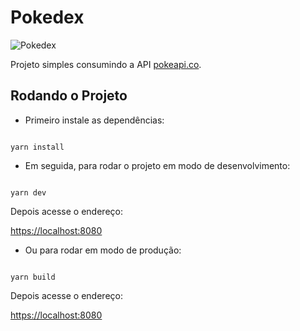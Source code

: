 
# Pokedex
![Pokedex](https://logodownload.org/wp-content/uploads/2017/08/pokemon-logo-1.png)


Projeto simples consumindo a API [pokeapi.co](https://pokeapi.co/).



## Rodando o Projeto

  

- Primeiro instale as dependências:

```shell

yarn install

```

- Em seguida, para rodar o projeto em modo de desenvolvimento:

```shell

yarn dev

```

  

Depois acesse o endereço:

  

[https://localhost:8080](https://localhost:8080)

  

- Ou para rodar em modo de produção:

```shell

yarn build

```

  

Depois acesse o endereço:

  

[https://localhost:8080](https://localhost:8080)